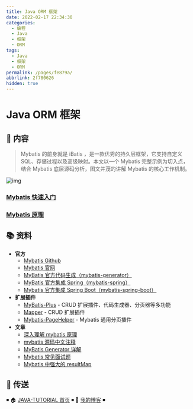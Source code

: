 ```yaml
---
title: Java ORM 框架
date: 2022-02-17 22:34:30
categories: 
  - 编程
  - Java
  - 框架
  - ORM
tags: 
  - Java
  - 框架
  - ORM
permalink: /pages/fe879a/
abbrlink: 2f780626
hidden: true
---
```


# Java ORM 框架

## 📖 内容

> Mybatis 的前身就是 iBatis ，是一款优秀的持久层框架，它支持自定义 SQL、存储过程以及高级映射。本文以一个 Mybatis 完整示例为切入点，结合 Mybatis 底层源码分析，图文并茂的讲解 Mybatis 的核心工作机制。

![img](https://raw.githubusercontent.com/dunwu/images/dev/snap/20210522101005.png)

### [Mybatis 快速入门](01.Mybatis快速入门.md)

### [Mybatis 原理](02.Mybatis原理.md)

## 📚 资料

- **官方**
  - [Mybatis Github](https://github.com/mybatis/mybatis-3)
  - [Mybatis 官网](http://www.mybatis.org/mybatis-3/)
  - [MyBatis 官方代码生成（mybatis-generator）](https://github.com/mybatis/generator)
  - [MyBatis 官方集成 Spring（mybatis-spring）](https://github.com/mybatis/spring)
  - [Mybatis 官方集成 Spring Boot（mybatis-spring-boot）](https://github.com/mybatis/spring-boot-starter)
- **扩展插件**
  - [MyBatis-Plus](https://github.com/baomidou/mybatis-plus) - CRUD 扩展插件、代码生成器、分页器等多功能
  - [Mapper](https://github.com/abel533/Mapper) - CRUD 扩展插件
  - [Mybatis-PageHelper](https://github.com/pagehelper/Mybatis-PageHelper) - Mybatis 通用分页插件
- **文章**
  - [深入理解 mybatis 原理](https://blog.csdn.net/luanlouis/article/details/40422941)
  - [mybatis 源码中文注释](https://github.com/tuguangquan/mybatis)
  - [MyBatis Generator 详解](https://blog.csdn.net/isea533/article/details/42102297)
  - [Mybatis 常见面试题](https://juejin.im/post/5aa646cdf265da237e095da1)
  - [Mybatis 中强大的 resultMap](https://juejin.im/post/5cee8b61e51d455d88219ea4)

## 🚪 传送

◾ 🏠 [JAVA-TUTORIAL 首页](https://github.com/dunwu/java-tutorial) ◾ 🎯 [我的博客](https://github.com/dunwu/blog) ◾
